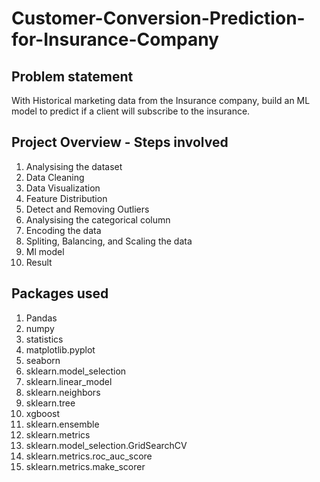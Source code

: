 # Customer-Conversion-Prediction-for-Insurance-Company
## Problem statement
With Historical marketing data from the Insurance company, build an ML model to predict if a client will subscribe to the insurance. 
## Project Overview - Steps involved 
1. Analysising the dataset
2. Data Cleaning
3. Data Visualization
4. Feature Distribution
5. Detect and Removing Outliers
6. Analysising the categorical column
7. Encoding the data
8. Spliting, Balancing, and Scaling the data
9. Ml model
10. Result


## Packages used
1. Pandas
2. numpy
3. statistics
4. matplotlib.pyplot
5. seaborn
6. sklearn.model_selection
7. sklearn.linear_model
8. sklearn.neighbors
9. sklearn.tree
10. xgboost
11. sklearn.ensemble
12. sklearn.metrics
13. sklearn.model_selection.GridSearchCV
14. sklearn.metrics.roc_auc_score
15. sklearn.metrics.make_scorer













